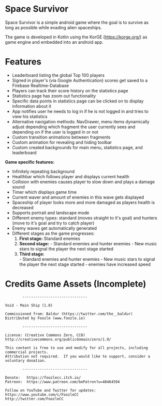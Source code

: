 # Space Survivor


Space Survivor is a simple android game where the goal is to survive as long as possible while evading alien spaceships.

The game is developed in Kotlin using the KorGE (https://korge.org/) as game engine and embedded into an android app.
 


# Features

- Leaderboard listing the global Top 100 players
- Signed in player's (via Google Authentication) scores get saved to a Firebase Realtime-Database
- Players can track their score history on the statistics page
- Statistics page has zoom out functionality
- Specific data points in statistics page can be clicked on to display information about it
- App notifies user he needs to log in if he is not logged in and tries to view his statistics
- Alternative navigation methods: NavDrawer, menu items dynamically adjust depending which fragment the user currently sees and depending on if the user is logged in or not 
- Custom transition animations between fragments
- Custom animation for revealing and hiding toolbar
- Custom created backgrounds for main menu, statistics page, and leaderboard 

**Game specific features:**
- Infinitely repeating background
- Healthbar which follows player and displays current health
- Collision with enemies causes player to slow down and plays a damage sound
- Timer which displays game time 
- Current waver and amount of enemies in this wave gets displayed
- Spaceship of player looks more and more damaged as players health is decreased
- Supports portrait and landscape mode
- Different enemy types: standard (moves straight to it's goal) and hunters (move to it's goal and try to catch player)
- Enemy waves get automatically generated
- Different stages as the game progresses: 
	1. **First stage:** Standard enemies
	2. **Second stage:** 
			- Standard enemies and hunter enemies
			- New music stars to signal the player the next stage started
	3. **Third stage:**  
			- Standard enemies and hunter enemies
			- New music stars to signal the player the next stage started
			- enemies have increased speed 


# Credits Game Assets (Incomplete)


			------------------------------	
	
	Void - Main Ship (1.0)

	Commissioned from: Baldur (https://twitter.com/the__baldur)
	Distributed by Foozle (www.foozle.io)

			------------------------------

	License: (Creative Commons Zero, CC0)
	http://creativecommons.org/publicdomain/zero/1.0/

	This content is free to use and modify for all projects, including commercial projects.
	Attribution not required.  If you would like to support, consider a voluntary donation.

			------------------------------

	Donate:   https://foozlecc.itch.io/
	Patreon:  https://www.patreon.com/bePatron?u=48464594

	Follow on YouTube and Twitter for updates:
	https://www.youtube.com/c/FoozleCC
	http://twitter.com/FoozleCC
